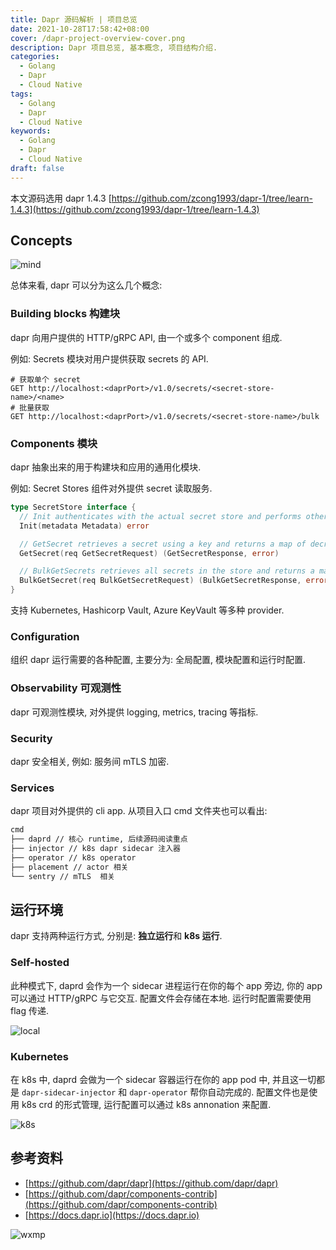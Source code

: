 ```yaml
---
title: Dapr 源码解析 | 项目总览
date: 2021-10-28T17:58:42+08:00
cover: /dapr-project-overview-cover.png
description: Dapr 项目总览, 基本概念, 项目结构介绍.
categories:
  - Golang
  - Dapr
  - Cloud Native
tags:
  - Golang
  - Dapr
  - Cloud Native
keywords:
  - Golang
  - Dapr
  - Cloud Native
draft: false
---
```


本文源码选用 dapr 1.4.3 [https://github.com/zcong1993/dapr-1/tree/learn-1.4.3](https://github.com/zcong1993/dapr-1/tree/learn-1.4.3)

<!--more-->

## Concepts

![mind](/dapr-overview/mind.png)

总体来看, dapr 可以分为这么几个概念:

### Building blocks 构建块

dapr 向用户提供的 HTTP/gRPC API, 由一个或多个 component 组成.

例如: Secrets 模块对用户提供获取 secrets 的 API.

```markup
# 获取单个 secret
GET http://localhost:<daprPort>/v1.0/secrets/<secret-store-name>/<name>
# 批量获取
GET http://localhost:<daprPort>/v1.0/secrets/<secret-store-name>/bulk
```

### Components 模块

dapr 抽象出来的用于构建块和应用的通用化模块.

例如: Secret Stores 组件对外提供 secret 读取服务.

```go
type SecretStore interface {
  // Init authenticates with the actual secret store and performs other init operation
  Init(metadata Metadata) error

  // GetSecret retrieves a secret using a key and returns a map of decrypted string/string values
  GetSecret(req GetSecretRequest) (GetSecretResponse, error)

  // BulkGetSecrets retrieves all secrets in the store and returns a map of decrypted string/string values
  BulkGetSecret(req BulkGetSecretRequest) (BulkGetSecretResponse, error)
}
```

支持 Kubernetes, Hashicorp Vault, Azure KeyVault 等多种 provider.

### Configuration

组织 dapr 运行需要的各种配置, 主要分为: 全局配置, 模块配置和运行时配置.

### Observability 可观测性

dapr 可观测性模块, 对外提供 logging, metrics, tracing 等指标.

### Security

dapr 安全相关, 例如: 服务间 mTLS 加密.

### Services

dapr 项目对外提供的 cli app. 从项目入口 cmd 文件夹也可以看出:

```bash
cmd
├── daprd // 核心 runtime, 后续源码阅读重点
├── injector // k8s dapr sidecar 注入器
├── operator // k8s operator
├── placement // actor 相关
└── sentry // mTLS  相关
```

## 运行环境

dapr 支持两种运行方式, 分别是: **独立运行**和 **k8s 运行**.

### Self-hosted

此种模式下, daprd 会作为一个 sidecar 进程运行在你的每个 app 旁边, 你的 app 可以通过 HTTP/gRPC 与它交互. 配置文件会存储在本地. 运行时配置需要使用 flag 传递.

![local](/dapr-overview/local.png)

### **Kubernetes**

在 k8s 中, daprd 会做为一个 sidecar 容器运行在你的 app pod 中, 并且这一切都是 `dapr-sidecar-injector` 和 `dapr-operator` 帮你自动完成的. 配置文件也是使用 k8s crd 的形式管理, 运行配置可以通过 k8s annonation 来配置.

![k8s](/dapr-overview/k8s.png)

## 参考资料

- [https://github.com/dapr/dapr](https://github.com/dapr/dapr)
- [https://github.com/dapr/components-contrib](https://github.com/dapr/components-contrib)
- [https://docs.dapr.io](https://docs.dapr.io)

![wxmp](/wxmp_tiny_1.png)
